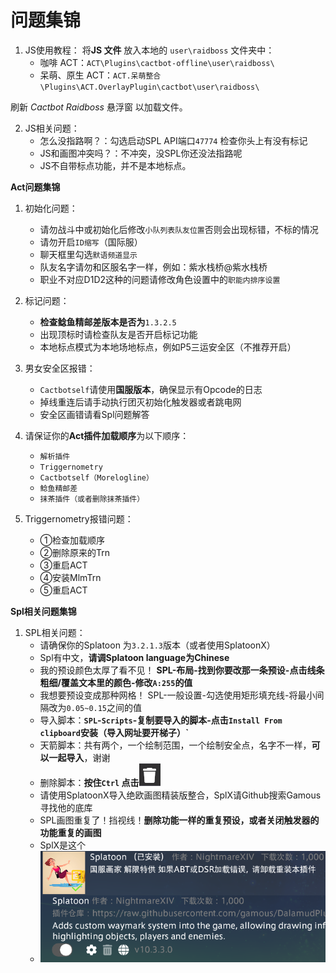 # 问题集锦


1. JS使用教程：    将**JS 文件** 放入本地的 `user\raidboss` 文件夹中：
      - 咖啡 ACT：`ACT\Plugins\cactbot-offline\user\raidboss\`
      - 呆萌、原生 ACT：`ACT.呆萌整合\Plugins\ACT.OverlayPlugin\cactbot\user\raidboss\`

 刷新 _Cactbot Raidboss_ 悬浮窗 以加载文件。

2. JS相关问题：
    - 怎么没指路啊？：勾选启动SPL API端口`47774` 检查你头上有没有标记
    - JS和画图冲突吗？：不冲突，没SPL你还没法指路呢
    - JS不自带标点功能，并不是本地标点。

**Act问题集锦**

1. 初始化问题：
    - 请勿战斗中或初始化后修改`小队列表队友位置`否则会出现标错，不标的情况
    - 请勿开启`ID缩写`（国际服）
    - 聊天框里勾选`默语频道显示`
    - 队友名字请勿和区服名字一样，例如：紫水栈桥@紫水栈桥
    - 职业不对应D1D2这种的问题请修改角色设置中的`职能内排序设置`

2. 标记问题：
    - **检查鲶鱼精邮差版本是否为**`1.3.2.5`
    - 出现顶标时请检查队友是否开启标记功能
    - 本地标点模式为本地场地标点，例如P5三运安全区（不推荐开启）

3. 男女安全区报错：  
    - `Cactbotself`请使用**国服版本**，确保显示有Opcode的日志
    - 掉线重连后请手动执行团灭初始化触发器或者跳电网
    - 安全区画错请看Spl问题解答

4. 请保证你的**Act插件加载顺序**为以下顺序：
    - `解析插件 `
    - `Triggernometry`
    - `Cactbotself（Morelogline）`
    - `鲶鱼精邮差`
    - `抹茶插件（或者删除抹茶插件）`

5. Triggernometry报错问题：
    - ①检查加载顺序 
    - ②删除原来的Trn
    - ③重启ACT 
    - ④安装MlmTrn 
    - ⑤重启ACT 

**Spl相关问题集锦**

1. SPL相关问题：
    - 请确保你的Splatoon 为`3.2.1.3`版本（或者使用SplatoonX）
    - Spl有中文，**请调Splatoon language为Chinese**
    - 我的预设颜色太厚了看不见！
**SPL-布局-找到你要改那一条预设-点击线条粗细/覆盖文本里的颜色-修改`A:255`的值**
    - 我想要预设变成那种网格！ SPL-一般设置-勾选使用矩形填充线-将最小间隔改为`0.05~0.15`之间的值 
    - 导入脚本：**`SPL`-`Scripts`-复制要导入的脚本-点击`Install From clipboard`安装（导入网址要开梯子）`**
    - 天箭脚本：共有两个，一个绘制范围，一个绘制安全点，名字不一样，**可以一起导入**，谢谢
    - 删除脚本：**按住`Ctrl` 点击<img src="https://github.com/LintoWilr/ReadMe/blob/main/2.png">**
    - 请使用SplatoonX导入绝欧画图精装版整合，SplX请Github搜索Gamous寻找他的底库
    - SPL画图重复了！挡视线！**删除功能一样的重复预设，或者关闭触发器的功能重复的画图**
    - SplX是这个
    - <img src="https://github.com/LintoWilr/ReadMe/blob/main/1.png">



